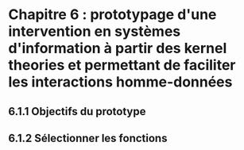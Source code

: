 # Chapitre 6 : prototypage d'une intervention en systèmes d'information à partir des kernel theories et permettant de faciliter les interactions homme-données

## 6.1.1 Objectifs du prototype

## 6.1.2 Sélectionner les fonctions
